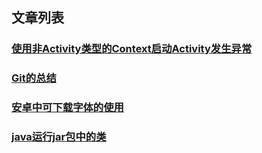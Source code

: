 ## 文章列表
### [使用非Activity类型的Context启动Activity发生异常](./error-launch-activity-by-application-context-2020-5-30)
### [Git的总结](./conclusion-of-git-2020-6-24)
### [安卓中可下载字体的使用](./downloadable-font-of-android-2020-7-7)
### [java运行jar包中的类](./run-class-of-jar-2021-03-11.md)

